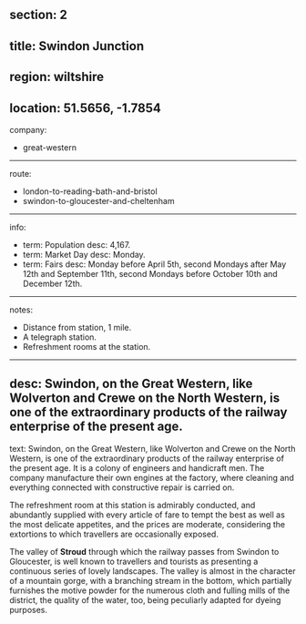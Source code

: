 section: 2
----
title: Swindon Junction
----
region: wiltshire
----
location: 51.5656, -1.7854
----
company:
- great-western
----
route:
- london-to-reading-bath-and-bristol
- swindon-to-gloucester-and-cheltenham
----
info:
- term: Population
  desc: 4,167.
- term: Market Day
  desc: Monday.
- term: Fairs
  desc: Monday before April 5th, second Mondays after May 12th and September 11th, second Mondays before October 10th and December 12th.
----
notes:
- Distance from station, 1 mile.
- A telegraph station.
- Refreshment rooms at the station.
----
desc: Swindon, on the Great Western, like Wolverton and Crewe on the North Western, is one of the extraordinary products of the railway enterprise of the present age.
----
text: Swindon, on the Great Western, like Wolverton and Crewe on the North Western, is one of the extraordinary products of the railway enterprise of the present age. It is a colony of engineers and handicraft men. The company manufacture their own engines at the factory, where cleaning and everything connected with constructive repair is carried on.

The refreshment room at this station is admirably conducted, and abundantly supplied with every article of fare to tempt the best as well as the most delicate appetites, and the prices are moderate, considering the extortions to which travellers are occasionally exposed.

The valley of **Stroud** through which the railway passes from Swindon to Gloucester, is well known to travellers and tourists as presenting a continuous series of lovely landscapes. The valley is almost in the character of a mountain gorge, with a branching stream in the bottom, which partially furnishes the motive powder for the numerous cloth and fulling mills of the district, the quality of the water, too, being peculiarly adapted for dyeing purposes.
